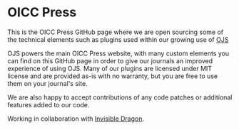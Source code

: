 # OICC Press

This is the OICC Press GitHub page where we are open sourcing some of the technical elements such as plugins used within our growing use of [OJS](https://github.com/pkp/ojs/)

OJS powers the main OICC Press website, with many custom elements you can find on this GitHub page in order to give our journals an improved experience of using OJS. Many of our plugins are licensed under MIT license and are provided as-is with no warranty, but you are free to use them on your journal's site.

We are also happy to accept contributions of any code patches or additional features added to our code.

Working in collaboration with [Invisible Dragon](https://invisibledragonltd.com).
